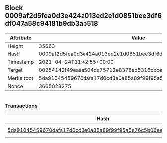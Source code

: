 ## Block 0009af2d5fea0d3e424a013ed2e1d0851bee3df6df047a58c94181b9db3ab518

Attribute | Value
--- | ---
Height | 35663
Hash | 0009af2d5fea0d3e424a013ed2e1d0851bee3df6df047a58c94181b9db3ab518
Timestamp | 2021-04-24T11:42:55+00:00
Target | 00254142f49eaaa504dc75712e8378ad5316cbcead634704b3734b6271167cc4
Merke root | 5da91045459670dafa17d0cd3e0a85a89f99f95a5e76c5b06eeeaf78293abff1
Nonce | 3665028275

```

```

### Transactions

Hash | Amount
--- | ---
[5da91045459670dafa17d0cd3e0a85a89f99f95a5e76c5b06eeeaf78293abff1](5da91045459670dafa17d0cd3e0a85a89f99f95a5e76c5b06eeeaf78293abff1.md) | 10.00000000 SKEPTI 
